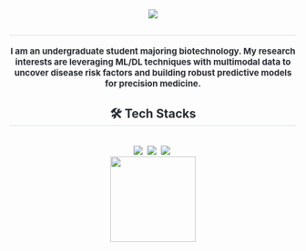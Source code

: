 <div align= "center">
    <img src="https://capsule-render.vercel.app/api?type=cylinder&color=c7dcc1&height=120&text=CY's%20Workspace&animation=twinkling&fontColor=000000&fontSize=60" />
    </div>
    <div align= "center"> 
    <h2 style="border-bottom: 1px solid #d8dee4; color: #282d33;">  </h2>  
    <div style="font-weight: 700; font-size: 15px; text-align: center; color: #282d33;"> I am an undergraduate student majoring biotechnology. My research interests are leveraging ML/DL techniques with multimodal data to uncover disease risk factors and building robust predictive models for precision medicine. </div> 
    </div>
    <div align= "center">
    <h2 style="border-bottom: 1px solid #d8dee4; color: #282d33;"> 🛠️ Tech Stacks </h2> <br> 
    <img src="https://img.shields.io/badge/python-%233776AB.svg?&style=for-the-badge&logo=python&logoColor=white" />&nbsp
    <img src="https://img.shields.io/badge/r-%23276DC3.svg?&style=for-the-badge&logo=r&logoColor=white" />&nbsp
    <img src="https://img.shields.io/badge/linux-%23FCC624.svg?&style=for-the-badge&logo=linux&logoColor=black" />&nbsp
          </div>
    </div>

<div align="center">
  <img src="https://github-readme-stats.vercel.app/api/top-langs/?username=cyshin778&layout=compact&theme=tokyonight" height="150px" style="display: inline-block;"/>
</div>

